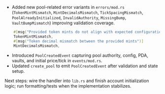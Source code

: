 - Added new pool-related error variants in `errors/mod.rs` (`TokenMintMismatch`, `MintDecimalsMismatch`, `TickSpacingMismatch`, `PoolAlreadyInitialized`, `InvalidAuthority`, `MissingBump`, `VaultBumpMismatch`) improving validation coverage.
```12:23:contract_roadmap/6.implementation/1.anchor_tutorial/fun-uniswap-v3/programs/fun-uniswap-v3/src/errors/mod.rs
    #[msg("Provided token mints do not align with expected configuration")]
    TokenMintMismatch,
    #[msg("Token decimal mismatch between the provided mints")]
    MintDecimalsMismatch,
```
- Introduced `PoolCreatedEvent` capturing pool authority, config, PDA, vaults, and initial price/tick in `events/mod.rs`.
- Updated `create_pool` to emit `PoolCreatedEvent` after validation and state setup.

Next steps: wire the handler into `lib.rs` and finish account initialization logic; run formatting/tests when the implementation stabilizes.